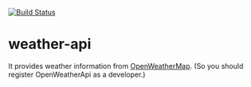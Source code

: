 [![Build Status](https://travis-ci.org/IshinFUKUOKA/weather-api.svg?branch=master)](https://travis-ci.org/IshinFUKUOKA/weather-api)

# weather-api

It provides weather information from [OpenWeatherMap](https://openweathermap.org/api).
(So you should register OpenWeatherApi as a developer.)

